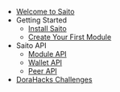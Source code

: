- [Welcome to Saito](README.md)
- Getting Started
  - [Install Saito](install.md)
  - [Create Your First Module](create.md)
- Saito API
  - [Module API](module-api.md)
  - [Wallet API](wallet-api.md)
  - [Peer API](peer-api.md)
- [DoraHacks Challenges](dorahacks.md)